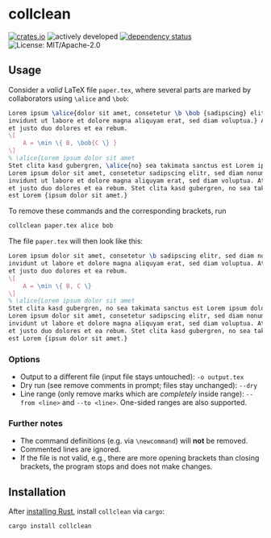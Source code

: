# collclean

[![crates.io](https://img.shields.io/crates/v/collclean.svg)](https://crates.io/crates/collclean)
![actively developed](https://img.shields.io/badge/maintenance-actively--developed-brightgreen.svg)
[![dependency status](https://deps.rs/crate/collclean/0.4.1/status.svg)](https://deps.rs/crate/collclean/0.4.1)
![License: MIT/Apache-2.0](https://img.shields.io/crates/l/collclean.svg)

## Usage

Consider a _valid_ LaTeX file `paper.tex`, where several parts are marked by collaborators using `\alice` and `\bob`:

```tex
Lorem ipsum \alice{dolor sit amet, consetetur \b \bob {sadipscing} elitr, sed diam nonumy eirmod tempor 
invidunt ut labore et dolore magna aliquyam erat, sed diam voluptua.} At vero eos et accusam
et justo duo dolores et ea rebum. 
\[
    A = \min \{ B, \bob{C \} }
\]
% \alice{Lorem ipsum dolor sit amet
Stet clita kasd gubergren, \alice{no} sea takimata sanctus est Lorem ipsum dolor sit amet. 
Lorem ipsum dolor sit amet, consetetur sadipscing elitr, sed diam nonumy eirmod tempor 
invidunt ut labore et dolore magna aliquyam erat, sed diam voluptua. At vero eos et accusam 
et justo duo dolores et ea rebum. Stet clita kasd gubergren, no sea takimata sanctus 
est Lorem {ipsum dolor sit amet.}
```

To remove these commands and the corresponding brackets, run 

```bash
collclean paper.tex alice bob
```

 The file `paper.tex` will then look like this:

```tex
Lorem ipsum dolor sit amet, consetetur \b sadipscing elitr, sed diam nonumy eirmod tempor 
invidunt ut labore et dolore magna aliquyam erat, sed diam voluptua. At vero eos et accusam
et justo duo dolores et ea rebum. 
\[
    A = \min \{ B, C \} 
\]
% \alice{Lorem ipsum dolor sit amet
Stet clita kasd gubergren, no sea takimata sanctus est Lorem ipsum dolor sit amet. 
Lorem ipsum dolor sit amet, consetetur sadipscing elitr, sed diam nonumy eirmod tempor 
invidunt ut labore et dolore magna aliquyam erat, sed diam voluptua. At vero eos et accusam 
et justo duo dolores et ea rebum. Stet clita kasd gubergren, no sea takimata sanctus 
est Lorem {ipsum dolor sit amet.}
```

### Options

* Output to a different file (input file stays untouched): `-o output.tex`
* Dry run (see remove comments in prompt; files stay unchanged): `--dry`
* Line range (only remove marks which are _completely_ inside range): `--from <line>` and `--to <line>`. One-sided ranges are also supported.

### Further notes

* The command definitions (e.g. via `\newcommand`) will **not** be removed.
* Commented lines are ignored.
* If the file is not valid, e.g., there are more opening brackets than closing brackets, the program stops and does not make changes.


## Installation

After [installing Rust](https://rustup.rs/), install `collclean` via `cargo`:

```bash
cargo install collclean
```

